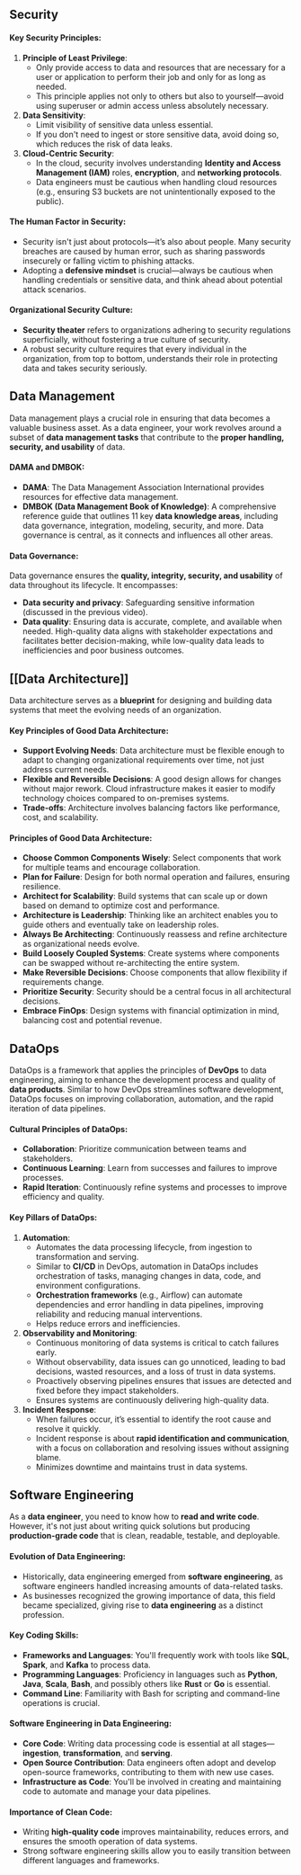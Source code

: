 ## Security
#### Key Security Principles:
1. **Principle of Least Privilege**:
    - Only provide access to data and resources that are necessary for a user or application to perform their job and only for as long as needed.
    - This principle applies not only to others but also to yourself—avoid using superuser or admin access unless absolutely necessary.
2. **Data Sensitivity**:
    - Limit visibility of sensitive data unless essential.
    - If you don't need to ingest or store sensitive data, avoid doing so, which reduces the risk of data leaks.
3. **Cloud-Centric Security**:
    - In the cloud, security involves understanding **Identity and Access Management (IAM)** roles, **encryption**, and **networking protocols**.
    - Data engineers must be cautious when handling cloud resources (e.g., ensuring S3 buckets are not unintentionally exposed to the public).
#### The Human Factor in Security:
- Security isn't just about protocols—it’s also about people. Many security breaches are caused by human error, such as sharing passwords insecurely or falling victim to phishing attacks.
- Adopting a **defensive mindset** is crucial—always be cautious when handling credentials or sensitive data, and think ahead about potential attack scenarios.
#### Organizational Security Culture:
- **Security theater** refers to organizations adhering to security regulations superficially, without fostering a true culture of security.
- A robust security culture requires that every individual in the organization, from top to bottom, understands their role in protecting data and takes security seriously.

## Data Management
Data management plays a crucial role in ensuring that data becomes a valuable business asset. As a data engineer, your work revolves around a subset of **data management tasks** that contribute to the **proper handling, security, and usability** of data.
#### DAMA and DMBOK:
- **DAMA**: The Data Management Association International provides resources for effective data management.
- **DMBOK (Data Management Book of Knowledge)**: A comprehensive reference guide that outlines 11 key **data knowledge areas**, including data governance, integration, modeling, security, and more. Data governance is central, as it connects and influences all other areas.
#### Data Governance:
Data governance ensures the **quality, integrity, security, and usability** of data throughout its lifecycle. It encompasses:
- **Data security and privacy**: Safeguarding sensitive information (discussed in the previous video).
- **Data quality**: Ensuring data is accurate, complete, and available when needed. High-quality data aligns with stakeholder expectations and facilitates better decision-making, while low-quality data leads to inefficiencies and poor business outcomes.

## [[Data Architecture]]
Data architecture serves as a **blueprint** for designing and building data systems that meet the evolving needs of an organization.
#### Key Principles of Good Data Architecture:
- **Support Evolving Needs**: Data architecture must be flexible enough to adapt to changing organizational requirements over time, not just address current needs.
- **Flexible and Reversible Decisions**: A good design allows for changes without major rework. Cloud infrastructure makes it easier to modify technology choices compared to on-premises systems.
- **Trade-offs**: Architecture involves balancing factors like performance, cost, and scalability.
#### Principles of Good Data Architecture:
- **Choose Common Components Wisely**: Select components that work for multiple teams and encourage collaboration.
- **Plan for Failure**: Design for both normal operation and failures, ensuring resilience.
- **Architect for Scalability**: Build systems that can scale up or down based on demand to optimize cost and performance.
- **Architecture is Leadership**: Thinking like an architect enables you to guide others and eventually take on leadership roles.
- **Always Be Architecting**: Continuously reassess and refine architecture as organizational needs evolve.
- **Build Loosely Coupled Systems**: Create systems where components can be swapped without re-architecting the entire system.
- **Make Reversible Decisions**: Choose components that allow flexibility if requirements change.
- **Prioritize Security**: Security should be a central focus in all architectural decisions.
- **Embrace FinOps**: Design systems with financial optimization in mind, balancing cost and potential revenue.

## DataOps
DataOps is a framework that applies the principles of **DevOps** to data engineering, aiming to enhance the development process and quality of **data products**. Similar to how DevOps streamlines software development, DataOps focuses on improving collaboration, automation, and the rapid iteration of data pipelines.
#### Cultural Principles of DataOps:
- **Collaboration**: Prioritize communication between teams and stakeholders.
- **Continuous Learning**: Learn from successes and failures to improve processes.
- **Rapid Iteration**: Continuously refine systems and processes to improve efficiency and quality.
#### Key Pillars of DataOps:
1. **Automation**:
    - Automates the data processing lifecycle, from ingestion to transformation and serving.
    - Similar to **CI/CD** in DevOps, automation in DataOps includes orchestration of tasks, managing changes in data, code, and environment configurations.
    - **Orchestration frameworks** (e.g., Airflow) can automate dependencies and error handling in data pipelines, improving reliability and reducing manual interventions.
    - Helps reduce errors and inefficiencies.
2. **Observability and Monitoring**:
    - Continuous monitoring of data systems is critical to catch failures early.
    - Without observability, data issues can go unnoticed, leading to bad decisions, wasted resources, and a loss of trust in data systems.
    - Proactively observing pipelines ensures that issues are detected and fixed before they impact stakeholders.
    - Ensures systems are continuously delivering high-quality data.
3. **Incident Response**:
    - When failures occur, it’s essential to identify the root cause and resolve it quickly.
    - Incident response is about **rapid identification and communication**, with a focus on collaboration and resolving issues without assigning blame.
    - Minimizes downtime and maintains trust in data systems.

## Software Engineering
As a **data engineer**, you need to know how to **read and write code**. However, it's not just about writing quick solutions but producing **production-grade code** that is clean, readable, testable, and deployable.
#### Evolution of Data Engineering:
- Historically, data engineering emerged from **software engineering**, as software engineers handled increasing amounts of data-related tasks.
- As businesses recognized the growing importance of data, this field became specialized, giving rise to **data engineering** as a distinct profession.
#### Key Coding Skills:
- **Frameworks and Languages**: You'll frequently work with tools like **SQL**, **Spark**, and **Kafka** to process data.
- **Programming Languages**: Proficiency in languages such as **Python**, **Java**, **Scala**, **Bash**, and possibly others like **Rust** or **Go** is essential.
- **Command Line**: Familiarity with Bash for scripting and command-line operations is crucial.
#### Software Engineering in Data Engineering:
- **Core Code**: Writing data processing code is essential at all stages—**ingestion**, **transformation**, and **serving**.
- **Open Source Contribution**: Data engineers often adopt and develop open-source frameworks, contributing to them with new use cases.
- **Infrastructure as Code**: You'll be involved in creating and maintaining code to automate and manage your data pipelines.
#### Importance of Clean Code:
- Writing **high-quality code** improves maintainability, reduces errors, and ensures the smooth operation of data systems.
- Strong software engineering skills allow you to easily transition between different languages and frameworks.